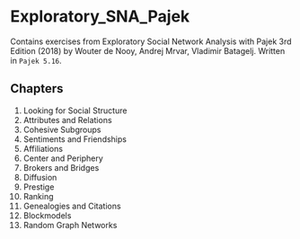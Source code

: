 # Exploratory_SNA_Pajek
Contains exercises from Exploratory Social Network Analysis with Pajek 3rd Edition (2018) by Wouter de Nooy, Andrej Mrvar, Vladimir Batagelj. Written in `Pajek 5.16`.

## Chapters

1. Looking for Social Structure
2. Attributes and Relations
3. Cohesive Subgroups
4. Sentiments and Friendships
5. Affiliations
6. Center and Periphery
7. Brokers and Bridges
8. Diffusion
9. Prestige
10. Ranking
11. Genealogies and Citations
12. Blockmodels
13. Random Graph Networks
